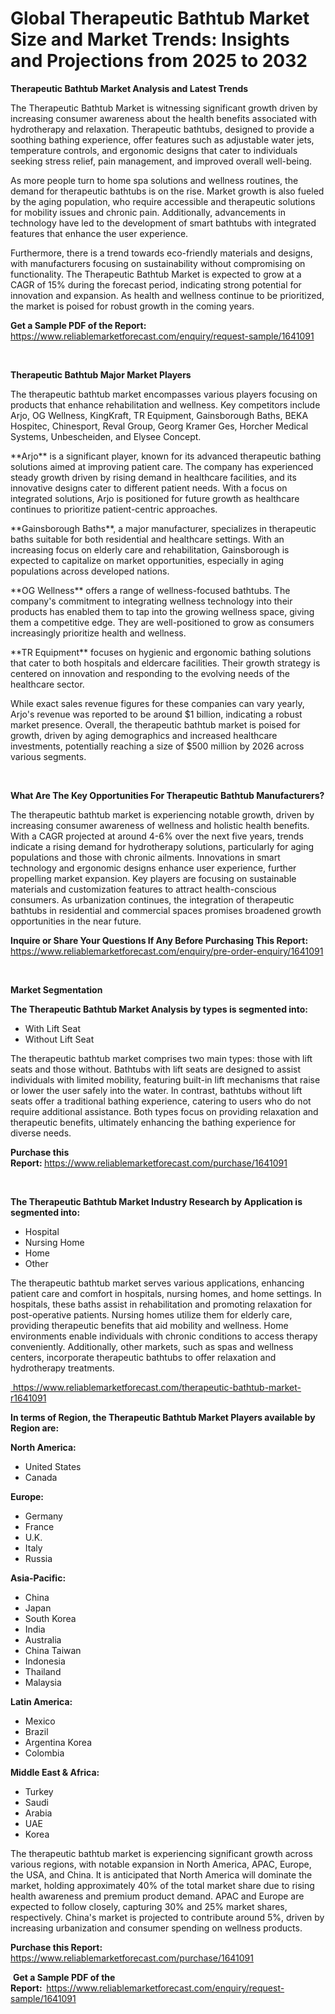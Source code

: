 <p><h1>Global Therapeutic Bathtub Market Size and Market Trends: Insights and Projections from 2025 to 2032</h1></p><p><strong>Therapeutic Bathtub Market Analysis and Latest Trends</strong></p>
<p><p>The Therapeutic Bathtub Market is witnessing significant growth driven by increasing consumer awareness about the health benefits associated with hydrotherapy and relaxation. Therapeutic bathtubs, designed to provide a soothing bathing experience, offer features such as adjustable water jets, temperature controls, and ergonomic designs that cater to individuals seeking stress relief, pain management, and improved overall well-being. </p><p>As more people turn to home spa solutions and wellness routines, the demand for therapeutic bathtubs is on the rise. Market growth is also fueled by the aging population, who require accessible and therapeutic solutions for mobility issues and chronic pain. Additionally, advancements in technology have led to the development of smart bathtubs with integrated features that enhance the user experience.</p><p>Furthermore, there is a trend towards eco-friendly materials and designs, with manufacturers focusing on sustainability without compromising on functionality. The Therapeutic Bathtub Market is expected to grow at a CAGR of 15% during the forecast period, indicating strong potential for innovation and expansion. As health and wellness continue to be prioritized, the market is poised for robust growth in the coming years.</p></p>
<p><strong>Get a Sample PDF of the Report:&nbsp;</strong> <a href="https://www.reliablemarketforecast.com/enquiry/request-sample/1641091?utm_campaign=3431&utm_medium=2&utm_source=Github&utm_content=ia&utm_term=13042025&utm_id=therapeutic-bathtub">https://www.reliablemarketforecast.com/enquiry/request-sample/1641091</a></p>
<p>&nbsp;</p>
<p><strong>Therapeutic Bathtub Major Market Players</strong></p>
<p><p>The therapeutic bathtub market encompasses various players focusing on products that enhance rehabilitation and wellness. Key competitors include Arjo, OG Wellness, KingKraft, TR Equipment, Gainsborough Baths, BEKA Hospitec, Chinesport, Reval Group, Georg Kramer Ges, Horcher Medical Systems, Unbescheiden, and Elysee Concept.</p><p>**Arjo** is a significant player, known for its advanced therapeutic bathing solutions aimed at improving patient care. The company has experienced steady growth driven by rising demand in healthcare facilities, and its innovative designs cater to different patient needs. With a focus on integrated solutions, Arjo is positioned for future growth as healthcare continues to prioritize patient-centric approaches.</p><p>**Gainsborough Baths**, a major manufacturer, specializes in therapeutic baths suitable for both residential and healthcare settings. With an increasing focus on elderly care and rehabilitation, Gainsborough is expected to capitalize on market opportunities, especially in aging populations across developed nations.</p><p>**OG Wellness** offers a range of wellness-focused bathtubs. The company's commitment to integrating wellness technology into their products has enabled them to tap into the growing wellness space, giving them a competitive edge. They are well-positioned to grow as consumers increasingly prioritize health and wellness.</p><p>**TR Equipment** focuses on hygienic and ergonomic bathing solutions that cater to both hospitals and eldercare facilities. Their growth strategy is centered on innovation and responding to the evolving needs of the healthcare sector.</p><p>While exact sales revenue figures for these companies can vary yearly, Arjo's revenue was reported to be around $1 billion, indicating a robust market presence. Overall, the therapeutic bathtub market is poised for growth, driven by aging demographics and increased healthcare investments, potentially reaching a size of $500 million by 2026 across various segments.</p></p>
<p>&nbsp;</p>
<p><strong>What Are The Key Opportunities For Therapeutic Bathtub Manufacturers?</strong></p>
<p><p>The therapeutic bathtub market is experiencing notable growth, driven by increasing consumer awareness of wellness and holistic health benefits. With a CAGR projected at around 4-6% over the next five years, trends indicate a rising demand for hydrotherapy solutions, particularly for aging populations and those with chronic ailments. Innovations in smart technology and ergonomic designs enhance user experience, further propelling market expansion. Key players are focusing on sustainable materials and customization features to attract health-conscious consumers. As urbanization continues, the integration of therapeutic bathtubs in residential and commercial spaces promises broadened growth opportunities in the near future.</p></p>
<p><strong>Inquire or Share Your Questions If Any Before Purchasing This Report:</strong> <a href="https://www.reliablemarketforecast.com/enquiry/pre-order-enquiry/1641091?utm_campaign=3431&utm_medium=2&utm_source=Github&utm_content=ia&utm_term=13042025&utm_id=therapeutic-bathtub">https://www.reliablemarketforecast.com/enquiry/pre-order-enquiry/1641091</a></p>
<p>&nbsp;</p>
<p><strong>Market Segmentation</strong></p>
<p><strong>The Therapeutic Bathtub Market Analysis by types is segmented into:</strong></p>
<p><ul><li>With Lift Seat</li><li>Without Lift Seat</li></ul></p>
<p><p>The therapeutic bathtub market comprises two main types: those with lift seats and those without. Bathtubs with lift seats are designed to assist individuals with limited mobility, featuring built-in lift mechanisms that raise or lower the user safely into the water. In contrast, bathtubs without lift seats offer a traditional bathing experience, catering to users who do not require additional assistance. Both types focus on providing relaxation and therapeutic benefits, ultimately enhancing the bathing experience for diverse needs.</p></p>
<p><strong>Purchase this Report:&nbsp;</strong><a href="https://www.reliablemarketforecast.com/purchase/1641091?utm_campaign=3431&utm_medium=2&utm_source=Github&utm_content=ia&utm_term=13042025&utm_id=therapeutic-bathtub">https://www.reliablemarketforecast.com/purchase/1641091</a></p>
<p>&nbsp;</p>
<p><strong>The Therapeutic Bathtub Market Industry Research by Application is segmented into:</strong></p>
<p><ul><li>Hospital</li><li>Nursing Home</li><li>Home</li><li>Other</li></ul></p>
<p><p>The therapeutic bathtub market serves various applications, enhancing patient care and comfort in hospitals, nursing homes, and home settings. In hospitals, these baths assist in rehabilitation and promoting relaxation for post-operative patients. Nursing homes utilize them for elderly care, providing therapeutic benefits that aid mobility and wellness. Home environments enable individuals with chronic conditions to access therapy conveniently. Additionally, other markets, such as spas and wellness centers, incorporate therapeutic bathtubs to offer relaxation and hydrotherapy treatments.</p></p>
<p><a href="https://www.reliablemarketforecast.com/therapeutic-bathtub-market-r1641091?utm_campaign=3431&utm_medium=2&utm_source=Github&utm_content=ia&utm_term=13042025&utm_id=therapeutic-bathtub">&nbsp;https://www.reliablemarketforecast.com/therapeutic-bathtub-market-r1641091</a></p>
<p><strong>In terms of Region, the Therapeutic Bathtub Market Players available by Region are:</strong></p>
<p>
    <p> <strong> North America: </strong>
        <ul>
            <li>United States</li>
            <li>Canada</li>
        </ul>
        </p> 
    <p> <strong> Europe: </strong>
        <ul>
            <li>Germany</li>
            <li>France</li>
            <li>U.K.</li>
            <li>Italy</li>
            <li>Russia</li>
        </ul>
        </p> 
    <p> <strong> Asia-Pacific: </strong>
        <ul>
            <li>China</li>
            <li>Japan</li>
            <li>South Korea</li>
            <li>India</li>
            <li>Australia</li>
            <li>China Taiwan</li>
            <li>Indonesia</li>
            <li>Thailand</li>
            <li>Malaysia</li>
        </ul>
        </p> 
    <p> <strong> Latin America: </strong>
        <ul>
            <li>Mexico</li>
            <li>Brazil</li>
            <li>Argentina Korea</li>
            <li>Colombia</li>
        </ul>
        </p> 
    <p> <strong> Middle East & Africa: </strong>
        <ul>
            <li>Turkey</li>
            <li>Saudi</li>
            <li>Arabia</li>
            <li>UAE</li>
            <li>Korea</li>
        </ul>
    </p>
    </p>
<p><p>The therapeutic bathtub market is experiencing significant growth across various regions, with notable expansion in North America, APAC, Europe, the USA, and China. It is anticipated that North America will dominate the market, holding approximately 40% of the total market share due to rising health awareness and premium product demand. APAC and Europe are expected to follow closely, capturing 30% and 25% market shares, respectively. China's market is projected to contribute around 5%, driven by increasing urbanization and consumer spending on wellness products.</p></p>
<p><strong>Purchase this Report: </strong><a href="https://www.reliablemarketforecast.com/purchase/1641091?utm_campaign=3431&utm_medium=2&utm_source=Github&utm_content=ia&utm_term=13042025&utm_id=therapeutic-bathtub">https://www.reliablemarketforecast.com/purchase/1641091</a></p>
<p>&nbsp;<strong>Get a Sample PDF of the Report:&nbsp;&nbsp;</strong><a href="https://www.reliablemarketforecast.com/enquiry/request-sample/1641091?utm_campaign=3431&utm_medium=2&utm_source=Github&utm_content=ia&utm_term=13042025&utm_id=therapeutic-bathtub">https://www.reliablemarketforecast.com/enquiry/request-sample/1641091</a></p>
<p><strong></strong></p>
<p><p></p><p></p><p></p></p>